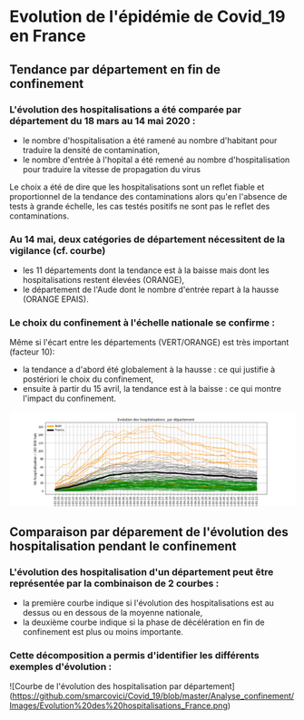 # Evolution de l'épidémie de Covid_19 en France

## Tendance par département en fin de confinement

### L'évolution des hospitalisations a été comparée par département du 18 mars au 14 mai 2020 :
- le nombre d'hospitalisation a été ramené au nombre d'habitant pour traduire la densité de contamination,
- le nombre d'entrée à l'hopital a été remené au nombre d'hospitalisation pour traduire la vitesse de propagation du virus

Le choix a été de dire que les hospitalisations sont un reflet fiable et proportionnel de la tendance des contaminations
alors qu'en l'absence de tests à grande échelle, les cas testés positifs ne sont pas le reflet des contaminations.

### Au 14 mai, deux catégories de département nécessitent de la vigilance (cf. courbe)
- les 11 départements dont la tendance est à la baisse mais dont les hospitalisations restent élevées (ORANGE),
- le département de l'Aude dont le nombre d'entrée repart à la hausse (ORANGE EPAIS).

### Le choix du confinement à l'échelle nationale se confirme :
Même si l'écart entre les départements (VERT/ORANGE) est très important (facteur 10):
- la tendance a d'abord été globalement à la hausse : ce qui justifie à postériori le choix du confinement,
- ensuite à partir du 15 avril, la tendance est  à la baisse : ce qui montre l'impact du confinement.

![Courbe de l'évolution des hospitalisation par département](https://github.com/smarcovici/Covid_19/blob/master/Analyse_confinement/Images/Evolution%20des%20hospitalisations_France.png)

## Comparaison par déparement de l'évolution des hospitalisation pendant le confinement

### L'évolution des hospitalisation d'un département peut être représentée par la combinaison de 2 courbes :
- la première courbe indique si l'évolution des hospitalisations est au dessus ou en dessous de la moyenne nationale,
- la deuxième courbe indique si la phase de décélération en fin de confinement est plus ou moins importante.

### Cette décomposition a permis d'identifier les différents exemples d'évolution :

![Courbe de l'évolution des hospitalisation par département]
(https://github.com/smarcovici/Covid_19/blob/master/Analyse_confinement/Images/Evolution%20des%20hospitalisations_France.png)

